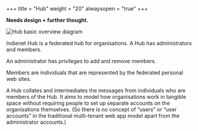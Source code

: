+++
title = "Hub"
weight = "20"
alwaysopen = "true"
+++

**Needs design + further thought.**

![Hub basic overview diagram](/images/hub-overview-diagram.png)

Indienet Hub is a federated hub for organisations. A Hub has administrators and members.

An administrator has privileges to add and remove members.

Members are individuals that are represented by the federated personal web sites.

A Hub collates and intermediates the messages from individuals who are members of the Hub. It aims to model how organisations work in tangible space without requiring people to set up separate accounts on the organisations themselves. (So there is no concept of “users” or “user accounts” in the traditional multi-tenant web app model apart from the administrator accounts.)
